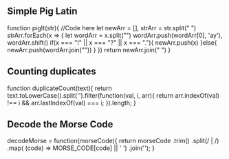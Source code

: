 ## Simple Pig Latin
function pigIt(str){
  //Code here
  let newArr = [],
      strArr = str.split(" ")
  strArr.forEach(x => {
    let wordArr = x.split("")
    wordArr.push(wordArr[0], 'ay'), wordArr.shift()
    if(x === "!" || x === "?" || x === "."){
      newArr.push(x)
    }else{
      newArr.push(wordArr.join(""))
    }
  })
  return newArr.join(" ")
}

## Counting duplicates
function duplicateCount(text){
  return text.toLowerCase().split('').filter(function(val, i, arr){
    return arr.indexOf(val) !== i && arr.lastIndexOf(val) === i;
  }).length;
}

## Decode the Morse Code
decodeMorse = function(morseCode){
  return morseCode
    .trim()
    .split(/  | /)
    .map( (code) => MORSE_CODE[code] || ' ')
    .join('');
}
